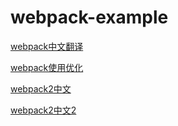 # webpack-example



[webpack中文翻译](http://webpackdoc.com/usage.html)





[webpack使用优化](http://www.open-open.com/lib/view/open1452487103323.html)



[webpack2中文](https://doc.webpack-china.org/concepts/)

[webpack2中文2](http://www.css88.com/doc/webpack2/)








